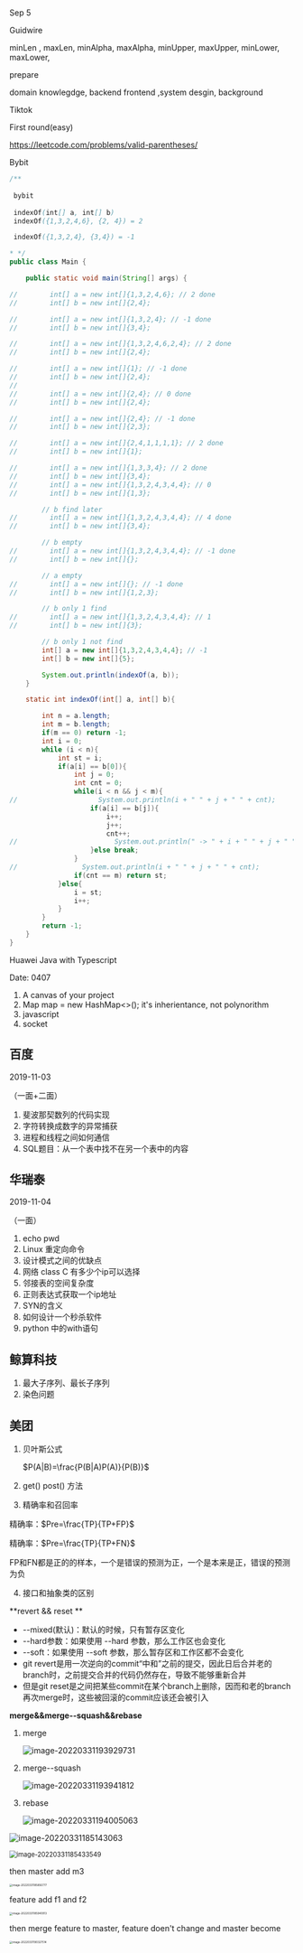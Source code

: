 # 



Sep 5

Guidwire

minLen , maxLen, minAlpha, maxAlpha, minUpper, maxUpper, minLower, maxLower,

prepare

domain knowlegdge, backend frontend ,system desgin, background



Tiktok

First round(easy)

https://leetcode.com/problems/valid-parentheses/

Bybit



```java
/**
	
 bybit
 
 indexOf(int[] a, int[] b)
 indexOf({1,3,2,4,6}, {2, 4}) = 2

 indexOf({1,3,2,4}, {3,4}) = -1

* */
public class Main {

    public static void main(String[] args) {

//        int[] a = new int[]{1,3,2,4,6}; // 2 done
//        int[] b = new int[]{2,4};

//        int[] a = new int[]{1,3,2,4}; // -1 done
//        int[] b = new int[]{3,4};

//        int[] a = new int[]{1,3,2,4,6,2,4}; // 2 done
//        int[] b = new int[]{2,4};

//        int[] a = new int[]{1}; // -1 done
//        int[] b = new int[]{2,4};
//
//        int[] a = new int[]{2,4}; // 0 done
//        int[] b = new int[]{2,4};

//        int[] a = new int[]{2,4}; // -1 done
//        int[] b = new int[]{2,3};

//        int[] a = new int[]{2,4,1,1,1,1}; // 2 done
//        int[] b = new int[]{1};

//        int[] a = new int[]{1,3,3,4}; // 2 done
//        int[] b = new int[]{3,4};
//        int[] a = new int[]{1,3,2,4,3,4,4}; // 0
//        int[] b = new int[]{1,3};

        // b find later
//        int[] a = new int[]{1,3,2,4,3,4,4}; // 4 done
//        int[] b = new int[]{3,4};

        // b empty
//        int[] a = new int[]{1,3,2,4,3,4,4}; // -1 done
//        int[] b = new int[]{};

        // a empty
//        int[] a = new int[]{}; // -1 done
//        int[] b = new int[]{1,2,3};

        // b only 1 find
//        int[] a = new int[]{1,3,2,4,3,4,4}; // 1
//        int[] b = new int[]{3};

        // b only 1 not find
        int[] a = new int[]{1,3,2,4,3,4,4}; // -1
        int[] b = new int[]{5};

        System.out.println(indexOf(a, b));
    }

    static int indexOf(int[] a, int[] b){

        int n = a.length;
        int m = b.length;
        if(m == 0) return -1;
        int i = 0;
        while (i < n){
            int st = i;
            if(a[i] == b[0]){
                int j = 0;
                int cnt = 0;
                while(i < n && j < m){
//                    System.out.println(i + " " + j + " " + cnt);
                    if(a[i] == b[j]){
                        i++;
                        j++;
                        cnt++;
//                        System.out.println(" -> " + i + " " + j + " " + cnt);
                    }else break;
                }
//                System.out.println(i + " " + j + " " + cnt);
                if(cnt == m) return st;
            }else{
                i = st;
                i++;
            }
        }
        return -1;
    }
}
```





Huawei Java with Typescript 

Date: 0407

1. A canvas of your project
2. Map map = new HashMap<>(); it's inherientance, not polynorithm
3. javascript
4. socket

























## 百度

2019-11-03

（一面+二面）

1. 斐波那契数列的代码实现
2. 字符转换成数字的异常捕获
3. 进程和线程之间如何通信
4. SQL题目：从一个表中找不在另一个表中的内容



## 华瑞泰 

2019-11-04

（一面）

1. echo pwd
2. Linux 重定向命令
3. 设计模式之间的优缺点 
4. 网络 class C 有多少个ip可以选择
5. 邻接表的空间复杂度
6. 正则表达式获取一个ip地址
7. SYN的含义
8. 如何设计一个秒杀软件
9. python 中的with语句



## 鲸算科技

1. 最大子序列、最长子序列
2. 染色问题



## 美团

1. 贝叶斯公式

   $P(A|B)=\frac{P(B|A)P(A)}{P(B)}$



2. get() post() 方法



3. 精确率和召回率

精确率：$Pre=\frac{TP}{TP+FP}$

精确率：$Pre=\frac{TP}{TP+FN}$

 FP和FN都是正的的样本，一个是错误的预测为正，一个是本来是正，错误的预测为负



4. 接口和抽象类的区别



**revert && reset ** 

-   --mixed(默认)：默认的时候，只有暂存区变化
-   --hard参数：如果使用 --hard 参数，那么工作区也会变化
-   --soft：如果使用 --soft 参数，那么暂存区和工作区都不会变化
-   git revert是用一次逆向的commit“中和”之前的提交，因此日后合并老的branch时，之前提交合并的代码仍然存在，导致不能够重新合并
-   但是git reset是之间把某些commit在某个branch上删除，因而和老的branch再次merge时，这些被回滚的commit应该还会被引入



**merge&&merge--squash&&rebase**

1.   merge

      ![image-20220331193929731](https://tva1.sinaimg.cn/large/e6c9d24egy1h0tz2ulwfxj20du07zweq.jpg)

2.   merge--squash

     ![image-20220331193941812](https://tva1.sinaimg.cn/large/e6c9d24egy1h0tz2w4tnyj20gt0803z0.jpg)

3.   rebase

     ![image-20220331194005063](https://tva1.sinaimg.cn/large/e6c9d24egy1h0tz3922r1j20f409x3z3.jpg)



![image-20220331185143063](https://tva1.sinaimg.cn/large/e6c9d24egy1h0txowrn9nj20r1089t94.jpg)



<img src="https://tva1.sinaimg.cn/large/e6c9d24egy1h0txrvj8nmj20dt04jmxa.jpg" alt="image-20220331185433549" style="zoom:80%;" />

then master add m3

<img src="https://tva1.sinaimg.cn/large/e6c9d24egy1h0txwfhr66j20r00ew0to.jpg" alt="image-20220331185856777" style="zoom:33%;" />

feature add f1 and f2

<img src="https://tva1.sinaimg.cn/large/e6c9d24egy1h0txx739ysj20qk0icdh0.jpg" alt="image-20220331185940913" style="zoom: 33%;" />

then merge feature to master, feature doen't change and master become

<img src="https://tva1.sinaimg.cn/large/e6c9d24egy1h0ty14rzyxj20qw0qyac2.jpg" alt="image-20220331190327514" style="zoom: 33%;" />







